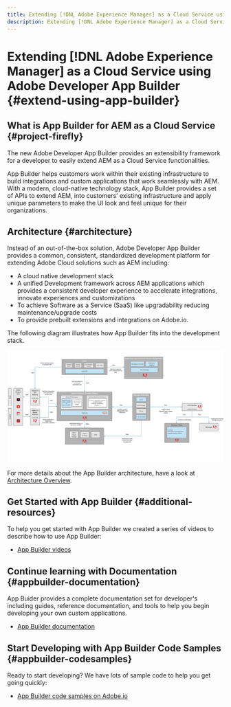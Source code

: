 ```yaml
---
title: Extending [!DNL Adobe Experience Manager] as a Cloud Service using Adobe Developer App Builder.
description: Extending [!DNL Adobe Experience Manager] as a Cloud Service using Adobe Developer App Builder.
---
```


# Extending [!DNL Adobe Experience Manager] as a Cloud Service using Adobe Developer App Builder {#extend-using-app-builder}

## What is App Builder for AEM as a Cloud Service {#project-firefly}

The new Adobe Developer App Builder provides an extensibility framework for a developer to easily extend AEM as a Cloud Service functionalities. 

App Builder helps customers work within their existing infrastructure to build integrations and custom applications that work seamlessly with AEM. With a modern, cloud-native technology stack, App Builder provides a set of APIs to extend AEM, into customers’ existing infrastructure and apply unique parameters to make the UI look and feel unique for their organizations.

## Architecture {#architecture}

Instead of an out-of-the-box solution, Adobe Developer App Builder provides a common, consistent, standardized development platform for extending Adobe Cloud solutions such as AEM including​:

* A cloud native development stack
* A unified Development framework across AEM applications which provides a consistent developer experience to accelerate integrations, innovate experiences and customizations
* To achieve Software as a Service (SaaS) like upgradability reducing maintenance/upgrade costs
* To provide prebuilt extensions and integrations on Adobe.io.

The following diagram illustrates how App Builder fits into the development stack.

![Architecture](/help/implementing/developing/extending/assets/firefly-architecture.jpg)

For more details about the App Builder architecture, have a look at [Architecture Overview](https://www.adobe.io/project-firefly/docs/guides/).

## Get Started with App Builder {#additional-resources}

To help you get started with App Builder we created a series of videos to describe how to use App Builder:

* [App Builder videos](https://www.youtube.com/watch?v=AwL0QRxH9JQ&list=PLcVEYUqU7VRfDij-Jbjyw8S8EzW073F_o)

## Continue learning with Documentation {#appbuilder-documentation}

App Buider provides a complete documentation set for developer's including guides, reference documentation, and tools to help you begin developing your own custom applications.

* [App Builder documentation](https://www.adobe.io/project-firefly/docs/overview/)

## Start Developing with App Builder Code Samples {#appbuilder-codesamples}

Ready to start developing? We have lots of sample code to help you get going quickly:

* [App Builder code samples on Adobe.io](https://www.adobe.io/project-firefly/docs/resources/)
